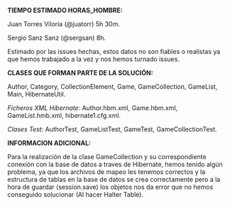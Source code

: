 **TIEMPO ESTIMADO HORAS_HOMBRE:**

Juan Torres Viloria (@juatorr) 5h 30m.

Sergio Sanz Sanz (@sergsan) 8h.

Estimado por las issues hechas, estos datos no son fiables o realistas ya que hemos trabajado a la vez y nos hemos turnado issues.

**CLASES QUE FORMAN PARTE DE LA SOLUCIÓN:**

Author, Category, CollectionElement, Game, GameCollection, GameList, Main, HibernateUtil.

_Ficheros XML Hibernate_: Author.hbm.xml, Game.hbm.xml, GameList.hmb.xml, hibernate1.cfg.xml.

_Clases Test_: AuthorTest, GameListTest, GameTest, GameCollectionTest.

**INFORMACION ADICIONAL:**

Para la realización de la clase GameCollection y su correspondiente conexión con la base de datos a traves de Hibernate, hemos tenido algún problema, ya que los archivos de mapeo les tenemos correctos y la estructura de tablas en la base de datos se crea correctamente pero a la hora de guardar (session.save) los objetos nos da error que no hemos conseguido solucionar (Al hacer Halter Table).
